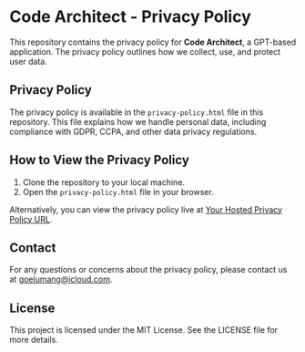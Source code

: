 # Code Architect - Privacy Policy

This repository contains the privacy policy for **Code Architect**, a GPT-based application. The privacy policy outlines how we collect, use, and protect user data.

## Privacy Policy

The privacy policy is available in the `privacy-policy.html` file in this repository. This file explains how we handle personal data, including compliance with GDPR, CCPA, and other data privacy regulations.

## How to View the Privacy Policy

1. Clone the repository to your local machine.
2. Open the `privacy-policy.html` file in your browser.

Alternatively, you can view the privacy policy live at [Your Hosted Privacy Policy URL](#).

## Contact

For any questions or concerns about the privacy policy, please contact us at [goelumang@icloud.com](mailto:goelumang@icloud.com).

## License

This project is licensed under the MIT License. See the LICENSE file for more details.
